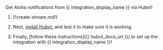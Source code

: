 Get Aloha notifications from {{ integration_display_name }} via Hubot!

1.  {!create-stream.md!}

1.  Next, [install Hubot](hubot), and test it to make sure it is working.

1.  Finally, [follow these instructions]({{ hubot_docs_url }}) to set up
the integration with {{ integration_display_name }}!
